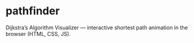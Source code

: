 # pathfinder
Dijkstra’s Algorithm Visualizer — interactive shortest path animation in the browser (HTML, CSS, JS).
